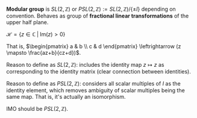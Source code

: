**Modular group** is $SL(2,\mathbb{Z})$ or $PSL(2,\mathbb{Z}):=SL(2,\mathbb{Z}) / \{ \pm I \}$ depending on convention.
Behaves as group of **fractional linear transformations** of the upper half plane.

$\mathcal{H}=\{ z \in \mathbb{C} \; | \; \text{Im}(z)>0 \}$

That is, $\begin{pmatrix} a & b  \\ c & d \end{pmatrix} \leftrightarrow (z \mapsto \frac{az+b}{cz+d})$.

Reason to define as $SL(2,\mathbb{Z})$: includes the identity map $z \mapsto z$ as corresponding to the identity matrix (clear connection between identities).

Reason to define as $PSL(2,\mathbb{Z})$: considers all scalar multiples of $I$ as the identity element, which removes ambiguity of scalar multiples being the same map. That is, it's actually an isomorphism.

IMO should be $PSL(2,\mathbb{Z})$.